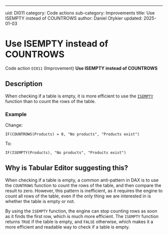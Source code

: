 ---
uid: DI011
category: Code actions
sub-category: Improvements
title: Use ISEMPTY instead of COUNTROWS
author: Daniel Otykier
updated: 2025-01-03

# Use ISEMPTY instead of COUNTROWS

Code action `DI011` (Improvement) **Use ISEMPTY instead of COUNTROWS**

## Description

When checking if a table is empty, it is more efficient to use the [`ISEMPTY`](https://dax.guide/ISEMPTY) function than to count the rows of the table.

### Example

Change:
```dax
IF(COUNTROWS(Products) = 0, "No products", "Products exist")
```
To:
```dax
IF(ISEMPTY(Products), "No products", "Products exist")
```

## Why is Tabular Editor suggesting this?

When checking if a table is empty, a common anti-pattern in DAX is to use the `COUNTROWS` function to count the rows of the table, and then compare the result to zero. However, this pattern is inefficient, as it requires the engine to count all rows of the table, even if the only thing we are interested in is whether the table is empty or not.

By using the `ISEMPTY` function, the engine can stop counting rows as soon as it finds the first row, which is much more efficient. The `ISEMPTY` function returns `TRUE` if the table is empty, and `FALSE` otherwise, which makes it a more efficient and readable way to check if a table is empty.
